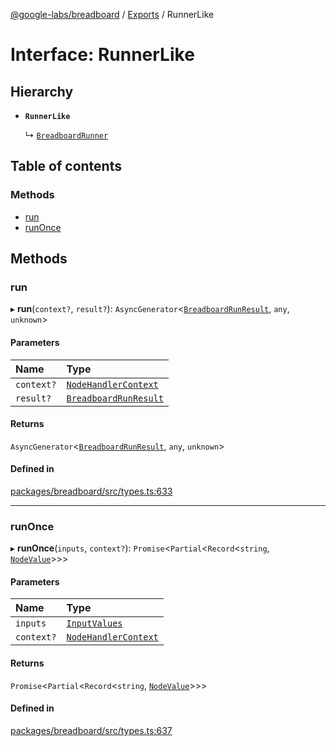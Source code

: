 [@google-labs/breadboard](../README.md) / [Exports](../modules.md) / RunnerLike

# Interface: RunnerLike

## Hierarchy

- **`RunnerLike`**

  ↳ [`BreadboardRunner`](BreadboardRunner.md)

## Table of contents

### Methods

- [run](RunnerLike.md#run)
- [runOnce](RunnerLike.md#runonce)

## Methods

### run

▸ **run**(`context?`, `result?`): `AsyncGenerator`\<[`BreadboardRunResult`](BreadboardRunResult.md), `any`, `unknown`\>

#### Parameters

| Name | Type |
| :------ | :------ |
| `context?` | [`NodeHandlerContext`](NodeHandlerContext.md) |
| `result?` | [`BreadboardRunResult`](BreadboardRunResult.md) |

#### Returns

`AsyncGenerator`\<[`BreadboardRunResult`](BreadboardRunResult.md), `any`, `unknown`\>

#### Defined in

[packages/breadboard/src/types.ts:633](https://github.com/breadboard-ai/breadboard/blob/4af8d5b0/packages/breadboard/src/types.ts#L633)

___

### runOnce

▸ **runOnce**(`inputs`, `context?`): `Promise`\<`Partial`\<`Record`\<`string`, [`NodeValue`](../modules.md#nodevalue)\>\>\>

#### Parameters

| Name | Type |
| :------ | :------ |
| `inputs` | [`InputValues`](../modules.md#inputvalues) |
| `context?` | [`NodeHandlerContext`](NodeHandlerContext.md) |

#### Returns

`Promise`\<`Partial`\<`Record`\<`string`, [`NodeValue`](../modules.md#nodevalue)\>\>\>

#### Defined in

[packages/breadboard/src/types.ts:637](https://github.com/breadboard-ai/breadboard/blob/4af8d5b0/packages/breadboard/src/types.ts#L637)
